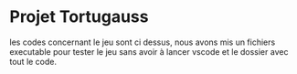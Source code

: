 # Projet Tortugauss
les codes concernant le jeu sont ci dessus, nous avons mis un fichiers executable pour tester le jeu sans avoir à lancer vscode et le dossier avec tout le code.
